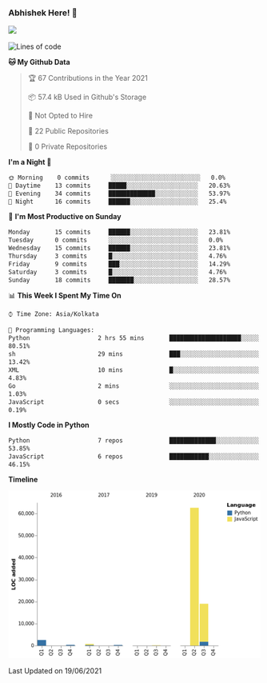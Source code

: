 ### Abhishek Here! 👋
![](https://komarev.com/ghpvc/?username=5parkp1ug&color=green)

<!--
**5parkp1ug/5parkp1ug** is a ✨ _special_ ✨ repository because its `README.md` (this file) appears on your GitHub profile.

Here are some ideas to get you started:

- 🔭 I’m currently working on ...
- 🌱 I’m currently learning ...
- 👯 I’m looking to collaborate on ...
- 🤔 I’m looking for help with ...
- 💬 Ask me about ...
- 📫 How to reach me: ...
- 😄 Pronouns: ...
- ⚡ Fun fact: ...
-->

<!--START_SECTION:waka-->
![Lines of code](https://img.shields.io/badge/From%20Hello%20World%20I%27ve%20Written-85687%20lines%20of%20code-blue)

**🐱 My Github Data** 

> 🏆 67 Contributions in the Year 2021
 > 
> 📦 57.4 kB Used in Github's Storage 
 > 
> 🚫 Not Opted to Hire
 > 
> 📜 22 Public Repositories 
 > 
> 🔑 0 Private Repositories  
 > 
**I'm a Night 🦉** 

```text
🌞 Morning    0 commits      ░░░░░░░░░░░░░░░░░░░░░░░░░   0.0% 
🌆 Daytime    13 commits     █████░░░░░░░░░░░░░░░░░░░░   20.63% 
🌃 Evening    34 commits     █████████████░░░░░░░░░░░░   53.97% 
🌙 Night      16 commits     ██████░░░░░░░░░░░░░░░░░░░   25.4%

```
📅 **I'm Most Productive on Sunday** 

```text
Monday       15 commits     ██████░░░░░░░░░░░░░░░░░░░   23.81% 
Tuesday      0 commits      ░░░░░░░░░░░░░░░░░░░░░░░░░   0.0% 
Wednesday    15 commits     ██████░░░░░░░░░░░░░░░░░░░   23.81% 
Thursday     3 commits      █░░░░░░░░░░░░░░░░░░░░░░░░   4.76% 
Friday       9 commits      ███░░░░░░░░░░░░░░░░░░░░░░   14.29% 
Saturday     3 commits      █░░░░░░░░░░░░░░░░░░░░░░░░   4.76% 
Sunday       18 commits     ███████░░░░░░░░░░░░░░░░░░   28.57%

```


📊 **This Week I Spent My Time On** 

```text
⌚︎ Time Zone: Asia/Kolkata

💬 Programming Languages: 
Python                   2 hrs 55 mins       ████████████████████░░░░░   80.51% 
sh                       29 mins             ███░░░░░░░░░░░░░░░░░░░░░░   13.42% 
XML                      10 mins             █░░░░░░░░░░░░░░░░░░░░░░░░   4.83% 
Go                       2 mins              ░░░░░░░░░░░░░░░░░░░░░░░░░   1.03% 
JavaScript               0 secs              ░░░░░░░░░░░░░░░░░░░░░░░░░   0.19%

```

**I Mostly Code in Python** 

```text
Python                   7 repos             █████████████░░░░░░░░░░░░   53.85% 
JavaScript               6 repos             ███████████░░░░░░░░░░░░░░   46.15%

```


**Timeline**

![Chart not found](https://raw.githubusercontent.com/5parkp1ug/5parkp1ug/master/charts/bar_graph.png) 


 Last Updated on 19/06/2021
<!--END_SECTION:waka-->
